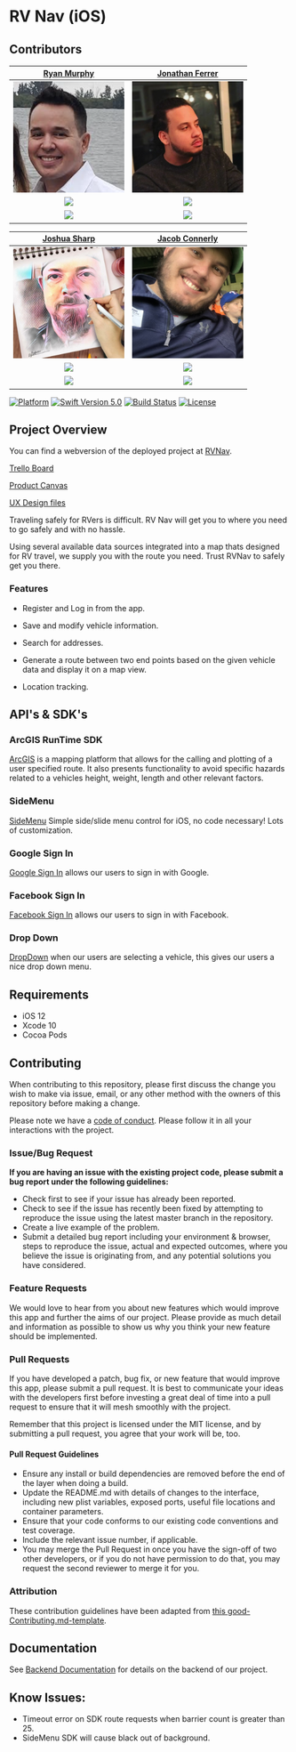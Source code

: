 # RV Nav (iOS)

##  Contributors


|                                       [Ryan Murphy](https://tryanmurphy.com/)                                        |                                       [Jonathan Ferrer](https://www.jonathanferrer.dev)                                        |                                                                      
| :-----------------------------------------------------------------------------------------------------------: | :-----------------------------------------------------------------------------------------------------------: | 
|                      [<img src="DevImages/RyanMurphy.png" width = "200" />](https://github.com/)                       |                      [<img src="DevImages/JonathanFerrer.png" width = "200" />](https://github.com/)                       |                         |
|                 [<img src="https://github.com/favicon.ico" width="15"> ](https://github.com/MurphDirt879)                 |            [<img src="https://github.com/favicon.ico" width="15"> ](https://github.com/JayFenam)             |                 |       |                |
| [ <img src="https://static.licdn.com/sc/h/al2o9zrvru7aqj8e1x2rzsrca" width="15"> ](https://www.linkedin.com/in/thomasryanmurphy/) | [ <img src="https://static.licdn.com/sc/h/al2o9zrvru7aqj8e1x2rzsrca" width="15"> ](https://www.linkedin.com/in/ferrer-jonathan/) |


|                                       [Joshua Sharp](https://emptybliss.info)                                        |                                       [Jacob Connerly](https://github.com/jlconnerly/Jake-Connerly-Portfolio)                                        |                                                                      
| :-----------------------------------------------------------------------------------------------------------: | :-----------------------------------------------------------------------------------------------------------: | 
|                      [<img src="DevImages/JoshuaSharp.jpg" width = "200" />](https://github.com/)                       |                      [<img src="DevImages/JakeConnerly.jpg" width = "200" />](https://github.com/)                       |                         |
|                 [<img src="https://github.com/favicon.ico" width="15"> ](https://github.com/jds655)                 |            [<img src="https://github.com/favicon.ico" width="15"> ](https://github.com/jlconnerly)             |                 |       |                |
| [ <img src="https://static.licdn.com/sc/h/al2o9zrvru7aqj8e1x2rzsrca" width="15"> ](https://www.linkedin.com/in/emptybliss/) | [ <img src="https://static.licdn.com/sc/h/al2o9zrvru7aqj8e1x2rzsrca" width="15"> ](https://www.linkedin.com/in/jacob-connerly/) |



[![Platform](https://img.shields.io/cocoapods/p/LFAlertController.svg?style=flat)](http://cocoapods.org/pods/LFAlertController)
[![Swift Version 5.0][swift-image]][swift-url]
[![Build Status][travis-image]][travis-url]
[![License][license-image]][license-url]


## Project Overview

You can find a webversion of the deployed project at [RVNav](www.RVNav.com).

[Trello Board](https://trello.com/b/BLl1FDC5/labs-19-rv-nav)

[Product Canvas](https://www.notion.so/RV-Road-Life-e8e617ec8a144c19b9fd635b330b7f49)

[UX Design files](https://www.figma.com/file/AxTeN3chUATzOCcAOCCF9D/RV-Way-Labs-19?node-id=0%3A1)



Traveling safely for RVers is difficult. RV Nav will get you to where you need to go safely and with no hassle.

Using several available data sources integrated into a map thats designed for RV travel, we supply you with the route you need. Trust RVNav to safely get you there.

### Features

-    Register and Log in from the app.

-    Save and modify vehicle information.

-    Search for addresses.

-    Generate a route between two end points based on the given vehicle data and display it on a map view.

-    Location tracking.

## API's & SDK's

### ArcGIS RunTime SDK

[ArcGIS](https://developers.arcgis.com/ios/) is a mapping platform that allows for the calling and plotting of a user specified route. It also presents functionality to avoid specific hazards related to a vehicles height, weight, length and other relevant factors. 

### SideMenu

[SideMenu]( https://github.com/jonkykong/SideMenu) Simple side/slide menu control for iOS, no code necessary! Lots of customization.

### Google Sign In

[Google Sign In](https://developers.google.com/identity/sign-in/ios/start-integrating) allows our users to sign in with Google.

### Facebook Sign In

[Facebook Sign In](https://developers.facebook.com/docs/facebook-login/ios) allows our users to sign in with Facebook.

### Drop Down

[DropDown](https://developers.facebook.com/docs/facebook-login/ios) when our users are selecting a vehicle, this gives our users a nice drop down menu.


## Requirements

-   iOS 12
-   Xcode 10
-   Cocoa Pods

## Contributing

When contributing to this repository, please first discuss the change you wish to make via issue, email, or any other method with the owners of this repository before making a change.

Please note we have a [code of conduct](./code_of_conduct.md). Please follow it in all your interactions with the project.


### Issue/Bug Request

 **If you are having an issue with the existing project code, please submit a bug report under the following guidelines:**
 - Check first to see if your issue has already been reported.
 - Check to see if the issue has recently been fixed by attempting to reproduce the issue using the latest master branch in the repository.
 - Create a live example of the problem.
 - Submit a detailed bug report including your environment & browser, steps to reproduce the issue, actual and expected outcomes,  where you believe the issue is originating from, and any potential solutions you have considered.

### Feature Requests

We would love to hear from you about new features which would improve this app and further the aims of our project. Please provide as much detail and information as possible to show us why you think your new feature should be implemented.

### Pull Requests

If you have developed a patch, bug fix, or new feature that would improve this app, please submit a pull request. It is best to communicate your ideas with the developers first before investing a great deal of time into a pull request to ensure that it will mesh smoothly with the project.

Remember that this project is licensed under the MIT license, and by submitting a pull request, you agree that your work will be, too.

#### Pull Request Guidelines

- Ensure any install or build dependencies are removed before the end of the layer when doing a build.
- Update the README.md with details of changes to the interface, including new plist variables, exposed ports, useful file locations and container parameters.
- Ensure that your code conforms to our existing code conventions and test coverage.
- Include the relevant issue number, if applicable.
- You may merge the Pull Request in once you have the sign-off of two other developers, or if you do not have permission to do that, you may request the second reviewer to merge it for you.

### Attribution

These contribution guidelines have been adapted from [this good-Contributing.md-template](https://gist.github.com/PurpleBooth/b24679402957c63ec426).


## Documentation

See [Backend Documentation](https://github.com/labs15-rv-life/backend) for details on the backend of our project.


[swift-image]: https://img.shields.io/badge/swift-5.0-orange.svg
[swift-url]: https://swift.org/
[license-image]: https://img.shields.io/badge/License-MIT-blue.svg
[license-url]: LICENSE
[travis-image]: https://img.shields.io/travis/dbader/node-datadog-metrics/master.svg?style=flat-square
[travis-url]: https://travis-ci.org/dbader/node-datadog-metrics
[codebeat-image]: https://codebeat.co/badges/c19b47ea-2f9d-45df-8458-b2d952fe9dad
[codebeat-url]: https://codebeat.co/projects/github-com-vsouza-awesomeios-com

## Know Issues:

- Timeout error on SDK route requests when barrier count is greater than 25.
- SideMenu SDK will cause black out of background. 

